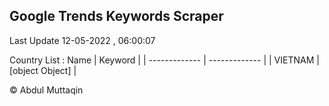 

## Google Trends Keywords Scraper 
 
Last Update 12-05-2022 , 06:00:07

Country List :
 Name  | Keyword |
| ------------- | ------------- |
| VIETNAM | [object Object] |



© Abdul Muttaqin 
